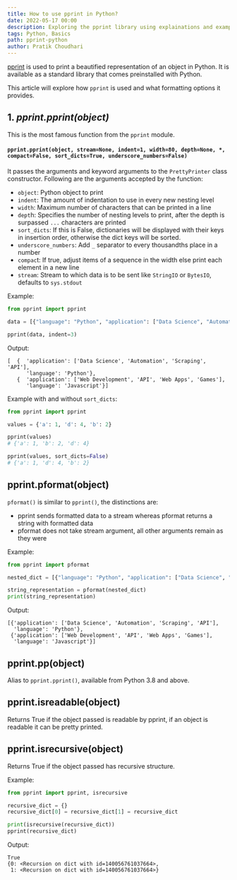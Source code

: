 ```yaml
---
title: How to use pprint in Python?
date: 2022-05-17 00:00
description: Exploring the pprint library using explainations and examples.
tags: Python, Basics
path: pprint-python
author: Pratik Choudhari
---
```


[pprint](https://docs.python.org/3/library/pprint.html) is used to print a beautified representation of an object in Python. It is available as a standard library that comes preinstalled with Python.

This article will explore how `pprint` is used and what formatting options it provides.

## 1. *pprint.pprint(object)*

This is the most famous function from the `pprint` module.

#### `pprint.pprint(object, stream=None, indent=1, width=80, depth=None, *, compact=False, sort_dicts=True, underscore_numbers=False)`

It passes the arguments and keyword arguments to the `PrettyPrinter` class constructor. Following are the arguments accepted by the function:

- `object`: Python object to print
- `indent`: The amount of indentation to use in every new nesting level
- `width`: Maximum number of characters that can be printed in a line
- `dept`h: Specifies the number of nesting levels to print, after the depth is surpassed `...` characters are printed
- `sort_dicts`: If this is False, dictionaries will be displayed with their keys in insertion order, otherwise the dict keys will be sorted.
- `underscore_numbers`: Add `_` separator to every thousandths place in a number
- `compac`t: If true, adjust items of a sequence in the width else print each element in a new line
- `stream`: Stream to which data is to be sent like `StringIO` or `BytesIO`, defaults to `sys.stdout`

Example:

```python
from pprint import pprint

data = [{"language": "Python", "application": ["Data Science", "Automation", "Scraping", "API"]}, {"language": "Javascript", "application": ["Web Development", "API", "Web Apps", "Games"]}]

pprint(data, indent=3)
```

Output:

```console
[  {  'application': ['Data Science', 'Automation', 'Scraping', 'API'],
      'language': 'Python'},
   {  'application': ['Web Development', 'API', 'Web Apps', 'Games'],
      'language': 'Javascript'}]
```

Example with and without `sort_dicts`:

```python
from pprint import pprint

values = {'a': 1, 'd': 4, 'b': 2}

pprint(values)
# {'a': 1, 'b': 2, 'd': 4}

pprint(values, sort_dicts=False)
# {'a': 1, 'd': 4, 'b': 2}
```

## pprint.pformat(object)

`pformat()` is similar to `pprint()`, the distinctions are:

- pprint sends formatted data to a stream whereas pformat returns a string with formatted data
- pformat does not take stream argument, all other arguments remain as they were

Example:

```python
from pprint import pformat

nested_dict = [{"language": "Python", "application": ["Data Science", "Automation", "Scraping", "API"]}, {"language": "Javascript", "application": ["Web Development", "API", "Web Apps", "Games"]}]

string_representation = pformat(nested_dict)
print(string_representation)
```

Output:

```console
[{'application': ['Data Science', 'Automation', 'Scraping', 'API'],
  'language': 'Python'},
 {'application': ['Web Development', 'API', 'Web Apps', 'Games'],
  'language': 'Javascript'}]
```

## pprint.pp(object)

Alias to `pprint.pprint()`, available from Python 3.8 and above.

## pprint.isreadable(object)

Returns True if the object passed is readable by pprint, if an object is readable it can be pretty printed.

## pprint.isrecursive(object)

Returns True if the object passed has recursive structure.

Example:

```python
from pprint import pprint, isrecursive

recursive_dict = {}
recursive_dict[0] = recursive_dict[1] = recursive_dict

print(isrecursive(recursive_dict))
pprint(recursive_dict)
```

Output:

```console
True
{0: <Recursion on dict with id=140056761037664>,
 1: <Recursion on dict with id=140056761037664>}
```
